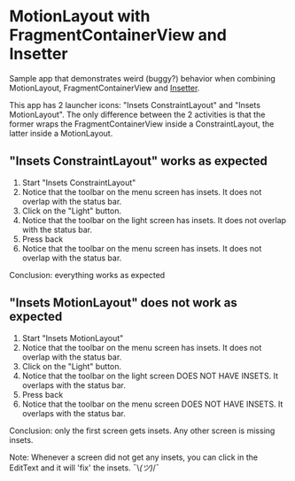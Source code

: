 
# MotionLayout with FragmentContainerView and Insetter

Sample app that demonstrates weird (buggy?) behavior when combining MotionLayout, FragmentContainerView and [Insetter](https://github.com/chrisbanes/insetter).

This app has 2 launcher icons: "Insets ConstraintLayout" and "Insets MotionLayout".
The only difference between the 2 activities is that the former wraps the FragmentContainerView inside a ConstraintLayout, the latter inside a MotionLayout.

## "Insets ConstraintLayout" works as expected

1. Start "Insets ConstraintLayout"
1. Notice that the toolbar on the menu screen has insets. It does not overlap with the status bar.
1. Click on the "Light" button.
1. Notice that the toolbar on the light screen has insets. It does not overlap with the status bar.
1. Press back
1. Notice that the toolbar on the menu screen has insets. It does not overlap with the status bar.

Conclusion: everything works as expected

## "Insets MotionLayout" does not work as expected

1. Start "Insets MotionLayout"
1. Notice that the toolbar on the menu screen has insets. It does not overlap with the status bar.
1. Click on the "Light" button.
1. Notice that the toolbar on the light screen DOES NOT HAVE INSETS. It overlaps with the status bar.
1. Press back
1. Notice that the toolbar on the menu screen DOES NOT HAVE INSETS. It overlaps with the status bar.

Conclusion: only the first screen gets insets. Any other screen is missing insets.

Note: Whenever a screen did not get any insets, you can click in the EditText and it will 'fix' the insets. ¯\\_(ツ)_/¯
